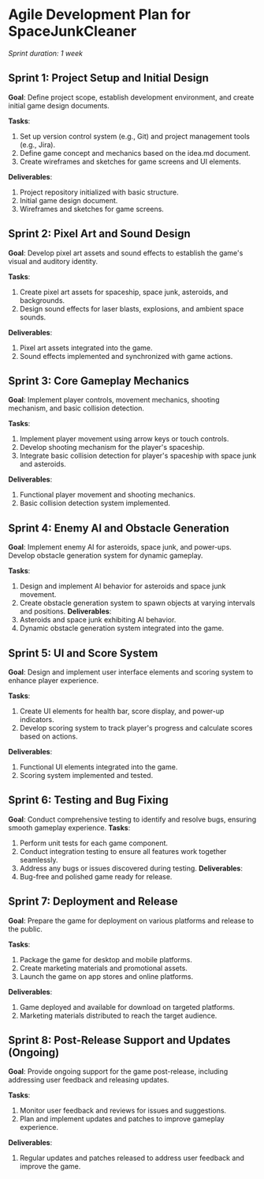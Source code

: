 # Agile Development Plan for SpaceJunkCleaner

*Sprint duration: 1 week*

## Sprint 1: Project Setup and Initial Design
**Goal**: Define project scope, establish development environment, and create initial game design documents.

**Tasks**:
  1. Set up version control system (e.g., Git) and project management tools (e.g., Jira).
  2. Define game concept and mechanics based on the idea.md document.
  3. Create wireframes and sketches for game screens and UI elements.

**Deliverables**:
  1. Project repository initialized with basic structure.
  2. Initial game design document.
  3. Wireframes and sketches for game screens.

## Sprint 2: Pixel Art and Sound Design
**Goal**: Develop pixel art assets and sound effects to establish the game's visual and auditory identity.

**Tasks**:
1. Create pixel art assets for spaceship, space junk, asteroids, and backgrounds.
2. Design sound effects for laser blasts, explosions, and ambient space sounds.

**Deliverables**:
1. Pixel art assets integrated into the game.
2. Sound effects implemented and synchronized with game actions.

## Sprint 3: Core Gameplay Mechanics
**Goal**: Implement player controls, movement mechanics, shooting mechanism, and basic collision detection.

**Tasks**:
1. Implement player movement using arrow keys or touch controls.
2. Develop shooting mechanism for the player's spaceship.
3. Integrate basic collision detection for player's spaceship with space junk and asteroids.

**Deliverables**:
1. Functional player movement and shooting mechanics.
2. Basic collision detection system implemented.

## Sprint 4: Enemy AI and Obstacle Generation
**Goal**: Implement enemy AI for asteroids, space junk, and power-ups. Develop obstacle generation system for dynamic gameplay.

**Tasks**:
1. Design and implement AI behavior for asteroids and space junk movement.
2. Create obstacle generation system to spawn objects at varying intervals and positions.
**Deliverables**:
1. Asteroids and space junk exhibiting AI behavior.
2. Dynamic obstacle generation system integrated into the game.

## Sprint 5: UI and Score System
**Goal**: Design and implement user interface elements and scoring system to enhance player experience.

**Tasks**:
1. Create UI elements for health bar, score display, and power-up indicators.
2. Develop scoring system to track player's progress and calculate scores based on actions.

**Deliverables**:
1. Functional UI elements integrated into the game.
2. Scoring system implemented and tested.

## Sprint 6: Testing and Bug Fixing
**Goal**: Conduct comprehensive testing to identify and resolve bugs, ensuring smooth gameplay experience.
**Tasks**:
1. Perform unit tests for each game component.
2. Conduct integration testing to ensure all features work together seamlessly.
3. Address any bugs or issues discovered during testing.
**Deliverables**:
1. Bug-free and polished game ready for release.

## Sprint 7: Deployment and Release
**Goal**: Prepare the game for deployment on various platforms and release to the public.

**Tasks**:
1. Package the game for desktop and mobile platforms.
2. Create marketing materials and promotional assets.
3. Launch the game on app stores and online platforms.

**Deliverables**:
1. Game deployed and available for download on targeted platforms.
2. Marketing materials distributed to reach the target audience.

## Sprint 8: Post-Release Support and Updates (Ongoing)
**Goal**: Provide ongoing support for the game post-release, including addressing user feedback and releasing updates.

**Tasks**:
1. Monitor user feedback and reviews for issues and suggestions.
2. Plan and implement updates and patches to improve gameplay experience.

**Deliverables**:
1. Regular updates and patches released to address user feedback and improve the game.